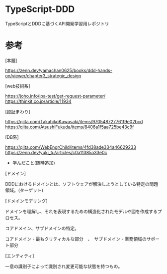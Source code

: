 # TypeScript-DDD
TypeScriptとDDDに基づくAPI開発学習用レポジトリ

# 参考
[本題]

https://zenn.dev/yamachan0625/books/ddd-hands-on/viewer/chapter3_strategic_design

[web技術系]

https://joho.info/ipa-test/get-request-parameter/
https://thinkit.co.jp/article/11934

[認証まわり]

https://qiita.com/TakahikoKawasaki/items/970548727761f9e02bcd
https://qiita.com/AtsushiFukuda/items/8406a1f5aa725be43c9f

[DB系]

https://qiita.com/WebEngrChild/items/4fd38ade334a46629233
https://zenn.dev/yuki_tu/articles/c0a11385a33e0c

- 学んだこと(随時追加)

[ドメイン]

DDDにおけるドメインとは、ソフトウェアが解決しようとしている特定の問題領域。(ターゲット)

[ドメインモデリング]

ドメインを理解し、それを表現するための構造化されたモデルや図を作成するプロセス。

コアドメイン、サブドメインの特定。

コアドメイン - 最もクリティカルな部分　、　サブドメイン - 業務領域のサポート部分

[エンティティ]

一意の識別子によって識別され変更可能な状態を持つもの。